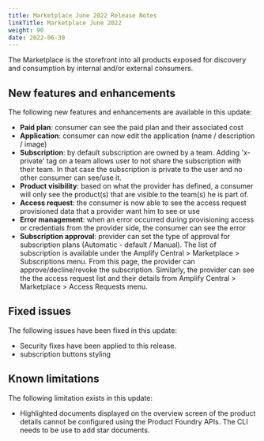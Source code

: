 ```yaml
---
title: Marketplace June 2022 Release Notes
linkTitle: Marketplace June 2022
weight: 90
date: 2022-06-30
---
```


The Marketplace is the storefront into all products exposed for discovery and consumption by internal and/or external consumers.

## New features and enhancements

The following new features and enhancements are available in this update:

* **Paid plan**: consumer can see the paid plan and their associated cost
* **Application**: consumer can now edit the application (name / description / image)
* **Subscription**: by default subscription are owned by a team. Adding 'x-private' tag on a team allows user to not share the subscription with their team. In that case the subscription is private to the user and no other consumer can see/use it.
* **Product visibility**: based on what the provider has defined, a consumer will only see the product(s) that are visible to the team(s) he is part of.
* **Access request**: the consumer is now able to see the access request provisioned data that a provider want him to see or use
* **Error management**: when an error occurred during provisioning access or credentials from the provider side, the consumer can see the error
* **Subscription approval**: provider can set the type of approval for subscription plans (Automatic - default / Manual). The list of subscription is available under the Amplify Central > Marketplace > Subscriptions menu. From this page, the provider can approve/decline/revoke the subscription. Similarly, the provider can see the the access request list and their details from Amplify Central > Marketplace > Access Requests menu.

## Fixed issues

The following issues have been fixed in this update:

* Security fixes have been applied to this release.
* subscription buttons styling

## Known limitations

The following limitation exists in this update:

* Highlighted documents displayed on the overview screen of the product details cannot be configured using the Product Foundry APIs. The CLI needs to be use to add star documents.

